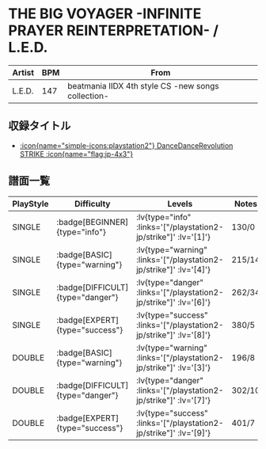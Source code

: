 # THE BIG VOYAGER -INFINITE PRAYER REINTERPRETATION- / L.E.D.

|Artist|BPM|From|
|------|---|----|
|L.E.D.|147|beatmania IIDX 4th style CS -new songs collection-|

## 収録タイトル

- [ :icon{name="simple-icons:playstation2"} DanceDanceRevolution STRIKE :icon{name="flag:jp-4x3"} ](/playstation2-jp/strike)

## 譜面一覧

|PlayStyle|Difficulty|Levels|Notes|Movie|
|---------|----------|------|-----|-----|
|SINGLE| :badge[BEGINNER]{type="info"} | :lv{type="info" :links='["/playstation2-jp/strike"]' :lv='[1]'} |130/0||
|SINGLE| :badge[BASIC]{type="warning"} | :lv{type="warning" :links='["/playstation2-jp/strike"]' :lv='[4]'} |215/14||
|SINGLE| :badge[DIFFICULT]{type="danger"} | :lv{type="danger" :links='["/playstation2-jp/strike"]' :lv='[6]'} |262/34||
|SINGLE| :badge[EXPERT]{type="success"} | :lv{type="success" :links='["/playstation2-jp/strike"]' :lv='[8]'} |380/5||
|DOUBLE| :badge[BASIC]{type="warning"} | :lv{type="warning" :links='["/playstation2-jp/strike"]' :lv='[3]'} |196/8||
|DOUBLE| :badge[DIFFICULT]{type="danger"} | :lv{type="danger" :links='["/playstation2-jp/strike"]' :lv='[7]'} |302/10||
|DOUBLE| :badge[EXPERT]{type="success"} | :lv{type="success" :links='["/playstation2-jp/strike"]' :lv='[9]'} |401/7||
